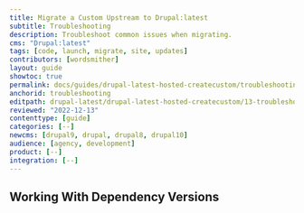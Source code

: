 ```yaml
---
title: Migrate a Custom Upstream to Drupal:latest
subtitle: Troubleshooting
description: Troubleshoot common issues when migrating.
cms: "Drupal:latest"
tags: [code, launch, migrate, site, updates]
contributors: [wordsmither]
layout: guide
showtoc: true
permalink: docs/guides/drupal-latest-hosted-createcustom/troubleshooting
anchorid: troubleshooting
editpath: drupal-latest/drupal-latest-hosted-createcustom/13-troubleshooting.md
reviewed: "2022-12-13"
contenttype: [guide]
categories: [--]
newcms: [drupal9, drupal, drupal8, drupal10]
audience: [agency, development]
product: [--]
integration: [--]
---
```


## Working With Dependency Versions

<Partial file="composer-updating.md" />

<Partial file="drupal-latest/troubleshooting-general.md" />